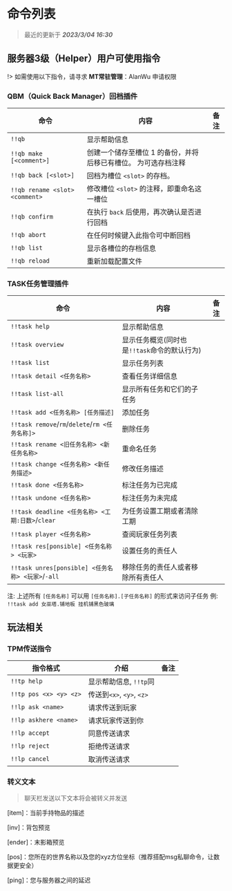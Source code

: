 # 命令列表
>最近的更新于 ***2023/3/04 16:30***

## 服务器3级（Helper）用户可使用指令
!> 如需使用以下指令，请寻求 **MT常驻管理**：AlanWu 申请权限

### QBM（Quick Back Manager）回档插件

| **命令**                          | **内容**                                     | **备注**  |
|-----------------------------------|----------------------------------------------|-----------|
| `!!qb     `                       | 显示帮助信息                                     |
| `!!qb make [<comment>]`           | 创建一个储存至槽位 1 的备份，并将后移已有槽位。<comment> 为可选存档注释 |
| `!!qb back [<slot>]`              | 回档为槽位 `<slot>` 的存档。                        |
| `!!qb rename <slot> <comment>`    | 修改槽位 `<slot>` 的注释，即重命名这一槽位                 |
| `!!qb confirm`                    | 在执行 `back` 后使用，再次确认是否进行回档                  |
| `!!qb abort`                      | 在任何时候键入此指令可中断回档                            |
| `!!qb list`                       | 显示各槽位的存档信息                                 |
| `!!qb reload`                     | 重新加载配置文件                                   |

### TASK任务管理插件

|**命令**                                                         |**内容** |   **备注**|
|-----------------------------------------------------------------|---------|----------|
|`!!task help` |显示帮助信息
|`!!task overview` |显示任务概览(同时也是`!!task`命令的默认行为)
|`!!task list` |显示任务列表
|`!!task detail <任务名称>` |查看任务详细信息
|`!!task list-all`| 显示所有任务和它们的子任务
|`!!task add <任务名称> [任务描述]` |添加任务
|`!!task remove`/`rm`/`delete`/`rm <任务名称]>` |删除任务
|`!!task rename <旧任务名称> <新任务名称>` |重命名任务
|`!!task change <任务名称> <新任务描述>` |修改任务描述
|`!!task done <任务名称>` |标注任务为已完成
|`!!task undone <任务名称>` |标注任务为未完成
|`!!task deadline <任务名称> <工期:日数>`/`clear` |为任务设置工期或者清除工期
|`!!task player <任务名称>` |查阅玩家任务列表
|`!!task res[ponsible] <任务名称> <玩家>` |设置任务的责任人
|`!!task unres[ponsible] <任务名称> <玩家>`/`-all` |移除任务的责任人或者移除所有责任人

注: 上述所有 `[任务名称]` 可以用 `[任务名称].[子任务名称]` 的形式来访问子任务
例: `!!task add 女巫塔.铺地板 挂机铺黑色玻璃`


## 玩法相关

### TPM传送指令

|                **指令格式** | **介绍** |**备注** |
|------------------------|-----|-----|
| `!!tp help`            | 显示帮助信息, `!!tp`同 |
| `!!tp pos <x> <y> <z>` | 传送到`<x>`, `<y>`, `<z>` |
| `!!lp ask <name>`      | 请求传送到玩家 |
| `!!lp askhere <name>`  | 请求玩家传送到你 |
| `!!lp accept`          | 同意传送请求 |
| `!!lp reject`          | 拒绝传送请求 |
| `!!lp cancel`          | 取消传送请求 |

### 转义文本
> 聊天栏发送以下文本将会被转义并发送

[item]：当前手持物品的描述

[inv]：背包预览

[ender]：末影箱预览

[pos]：您所在的世界名称以及您的xyz方位坐标（推荐搭配msg私聊命令，让数据更安全）

[ping]：您与服务器之间的延迟
